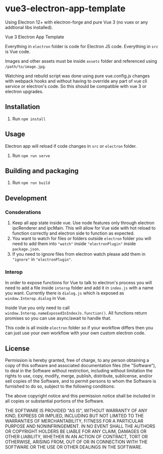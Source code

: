 # vue3-electron-app-template

Using Electron 12+ with electron-forge and pure Vue 3 (no vuex or any addtional libs installed).

Vue 3 Electron App Template

Everything in `electron` folder is code for Electron JS code. Everything in `src` is Vue code.

Images and other assets must be inside `assets` folder and referenced using `/path/to/image.jpg`.

Watching and rebuild script was done using pure vue.config.js changes with webpack hooks and 
without having to override any part of vue cli service or electron's code.
So this should be compatible with vue 3 or electron upgrades.

## Installation

1. Run `npm install`

## Usage

Electron app will reload if code changes in `src` or `electron` folder.

1. Run `npm run serve`

## Building and packaging

1. Run `npm run build`

## Development

### Consderations

1. Keep all app state inside vue. Use node features only through electron ipcRenderer and ipcMain. This will allow for Vue side with hot reload to function correctly and electron side to function as expected.
2. You want to watch for files or folders outside `electron` folder you will need to add them into `"watch"` inside
`"electronPlugin"` inside `package.json`.
3. If you need to ignore files from electron watch please add them in `"ignore"` in `"electronPlugin"`.


### Interop

In order to expose functions for Vue to talk to electron's process you will need to add a file inside `interop` folder and add it in `index.js` with a name you want. Currently there is `dialog.js` which is exposed as `window.Interop.dialog` in Vue.

Inside Vue you only need to call `window.Interop.nameExposedInIndexJs.function()`. All functions return promises so you can use async/await to handle that.

This code is all inside `electron` folder so if your workflow differs then you can just use your own workflow with your own custom electron code.

## License

Permission is hereby granted, free of charge, to any person obtaining a copy of this software and associated documentation files (the "Software"), to deal in the Software without restriction, including without limitation the rights to use, copy, modify, merge, publish, distribute, sublicense, and/or sell copies of the Software, and to permit persons to whom the Software is furnished to do so, subject to the following conditions:

The above copyright notice and this permission notice shall be included in all copies or substantial portions of the Software.

THE SOFTWARE IS PROVIDED "AS IS", WITHOUT WARRANTY OF ANY KIND, EXPRESS OR IMPLIED, INCLUDING BUT NOT LIMITED TO THE WARRANTIES OF MERCHANTABILITY, FITNESS FOR A PARTICULAR PURPOSE AND NONINFRINGEMENT. IN NO EVENT SHALL THE AUTHORS OR COPYRIGHT HOLDERS BE LIABLE FOR ANY CLAIM, DAMAGES OR OTHER LIABILITY, WHETHER IN AN ACTION OF CONTRACT, TORT OR OTHERWISE, ARISING FROM, OUT OF OR IN CONNECTION WITH THE SOFTWARE OR THE USE OR OTHER DEALINGS IN THE SOFTWARE.

